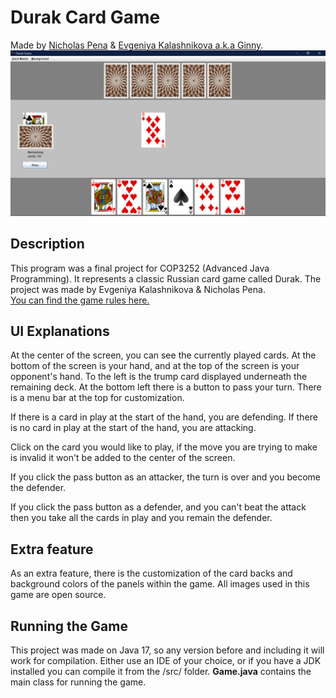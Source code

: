 # Durak Card Game
Made by [Nicholas Pena](https://github.com/Nick-Pena) & [Evgeniya Kalashnikova a.k.a Ginny](https://github.com/evginny).
![screenshot](Screenshot.png)

## Description
This program was a final project for COP3252 (Advanced Java Programming). It represents a classic Russian card game called Durak. The project was made by Evgeniya Kalashnikova & Nicholas Pena. <br />
[You can find the game rules here.](https://gathertogethergames.com/durak) 

## UI Explanations

At the center of the screen, you can see the currently played cards. At the bottom of the screen is your hand, and at the top of the screen is your opponent's hand. To the left is the trump card displayed underneath the remaining deck. At the bottom left there is a button to pass your turn. There is a menu bar at the top for customization.

If there is a card in play at the start of the hand, you are defending. If there is no card in play at the start of the hand, you are attacking.

Click on the card you would like to play, if the move you are trying to make is invalid it won't be added to the center of the screen.

If you click the pass button as an attacker, the turn is over and you become the defender.

If you click the pass button as a defender, and you can't beat the attack then you take all the cards in play and you remain the defender.

## Extra feature

As an extra feature, there is the customization of the card backs and background colors of the panels within the game. All images used in this game are open source.

## Running the Game

This project was made on Java 17, so any version before and including it will work for compilation. Either use an IDE of your choice, or if you have a JDK installed you can compile it from the /src/ folder. **Game.java** contains the main class for running the game.
